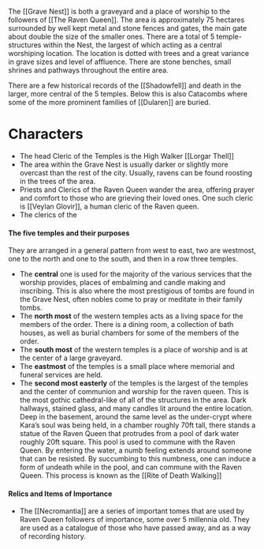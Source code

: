 The [[Grave Nest]] is both a graveyard and a place of worship to the followers of [[The Raven Queen]]. The area is approximately 75 hectares surrounded by well kept metal and stone fences and gates, the main gate about double the size of the smaller ones. There are a total of 5 temple-structures within the Nest, the largest of which acting as a central worshiping location. The location is dotted with trees and a great variance in grave sizes and level of affluence. There are stone benches, small shrines and pathways throughout the entire area.

There are a few historical records of the [[Shadowfell]] and death in the larger, more central of the 5 temples. Below this is also Catacombs where some of the more prominent families of [[Dularen]] are buried.
# Characters
- The head Cleric of the Temples is the High Walker [[Lorgar Thell]]
- The area within the Grave Nest is usually darker or slightly more overcast than the rest of the city. Usually, ravens can be found roosting in the trees of the area.
- Priests and Clerics of the Raven Queen wander the area, offering prayer and comfort to those who are grieving their loved ones. One such cleric is [[Veylan Glovir]], a human cleric of the Raven queen.
- The clerics of the 
#### The five temples and their purposes
They are arranged in a general pattern from west to east, two are westmost, one to the north and one to the south, and then in a row three temples.
- The **central** one is used for the majority of the various services that the worship provides, places of embalming and candle making and inscribing. This is also where the most prestigious of tombs are found in the Grave Nest, often nobles come to pray or meditate in their family tombs.
- The **north most** of the western temples acts as a living space for the members of the order. There is a dining room, a collection of bath houses, as well as burial chambers for some of the members of the order.
- The **south most** of the western temples is a place of worship and is at the center of a large graveyard.
- The **eastmost** of the temples is a small place where memorial and funeral services are held.
- The **second most easterly** of the temples is the largest of the temples and the center of communion and worship for the raven queen. This is the most gothic cathedral-like of all of the structures in the area. Dark hallways, stained glass, and many candles lit around the entire location. Deep in the basement, around the same level as the under-crypt where Kara’s soul was being held, in a chamber roughly 70ft tall, there stands a statue of the Raven Queen that protrudes from a pool of dark water roughly 20ft square. This pool is used to commune with the Raven Queen. By entering the water, a numb feeling extends around someone that can be resisted. By succumbing to this numbness, one can induce a form of undeath while in the pool, and can commune with the Raven Queen. This process is known as the [[Rite of Death Walking]]
#### Relics and Items of Importance
- The [[Necromantia]] are a series of important tomes that are used by Raven Queen followers of importance, some over 5 millennia old. They are used as a catalogue of those who have passed away, and as a way of recording history.
